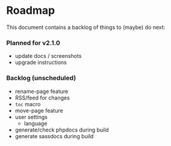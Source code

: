 # Roadmap

This document contains a backlog of things to (maybe) do next:

### Planned for v2.1.0

* update docs / screenshots
* upgrade instructions

### Backlog (unscheduled)

* rename-page feature
* RSS/feed for changes
* `toc` macro
* move-page feature
* user settings
  * language
* generate/check phpdocs during build
* generate sassdocs during build
